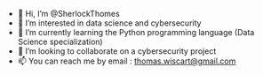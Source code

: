 - 👋 Hi, I’m @SherlockThomes
- 👀 I’m interested in data science and cybersecurity
- 🌱 I’m currently learning the Python programming language (Data Science specialization)
- 💞️ I’m looking to collaborate on a cybersecurity project 
- 📫 You can reach me by email : thomas.wiscart@gmail.com

<!---
SherlockThomes/SherlockThomes is a ✨ special ✨ repository because its `README.md` (this file) appears on your GitHub profile.
You can click the Preview link to take a look at your changes.
--->
